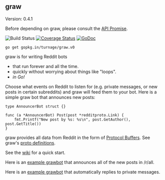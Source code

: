 graw
--------------------------------------------------------------------------------

Version: 0.4.1

Before depending on graw, please consult the [API Promise](promise.md).

![Build Status](https://travis-ci.org/turnage/graw.svg?branch=master)
[![Coverage Status](https://coveralls.io/repos/turnage/graw/badge.svg?branch=master&service=github)](https://coveralls.io/github/turnage/graw?branch=master)
[![GoDoc](https://godoc.org/github.com/turnage/graw?status.svg)](https://godoc.org/github.com/turnage/graw)

    go get gopkg.in/turnage/graw.v0

graw is for writing Reddit bots
* that run forever and all the time.
* quickly without worrying about things like "loops".
* *in Go!*

Choose what events on Reddit to listen for (e.g. private messages, or new posts 
in certain subreddits) and graw will feed them to your bot. Here is a simple
graw bot that announces new posts:

    type AnnouncerBot struct {}
    
    func (a *AnnouncerBot) Post(post *redditproto.Link) {
        fmt.Printf("New post by %s: %s\n", post.GetAuthor(), post.GetTitle())
    }

graw provides all data from Reddit in the form of
[Protocol Buffers](https://developers.google.com/protocol-buffers/).
See graw's [proto definitions](https://github.com/turnage/redditproto/blob/master/reddit.proto).

See the [wiki](https://github.com/turnage/graw/wiki) for a quick start.

Here is an [example grawbot](https://gist.github.com/turnage/468f981f3b1e85bb19f2#file-announcer-go) that announces all of the new posts in /r/all.

Here is an [example grawbot](https://gist.github.com/turnage/468f981f3b1e85bb19f2#file-replier-go) that
automatically replies to private messages.
